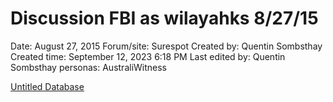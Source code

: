 # Discussion FBI as wilayahks 8/27/15

Date: August 27, 2015
Forum/site: Surespot
Created by: Quentin Sombsthay
Created time: September 12, 2023 6:18 PM
Last edited by: Quentin Sombsthay
personas: AustraliWitness

[Untitled Database](Discussion%20FBI%20as%20wilayahks%208%2027%2015%2016109a98b7d946e1b14e9d8e1da702cb/Untitled%20Database%202bec81661dcc493fa958ab7d42e29f08.csv)